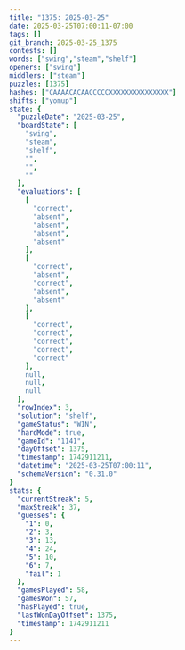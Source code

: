 ```yaml
---
title: "1375: 2025-03-25"
date: 2025-03-25T07:00:11-07:00
tags: []
git_branch: 2025-03-25_1375
contests: []
words: ["swing","steam","shelf"]
openers: ["swing"]
middlers: ["steam"]
puzzles: [1375]
hashes: ["CAAAACACAACCCCCXXXXXXXXXXXXXXX"]
shifts: ["yomup"]
state: {
  "puzzleDate": "2025-03-25",
  "boardState": [
    "swing",
    "steam",
    "shelf",
    "",
    "",
    ""
  ],
  "evaluations": [
    [
      "correct",
      "absent",
      "absent",
      "absent",
      "absent"
    ],
    [
      "correct",
      "absent",
      "correct",
      "absent",
      "absent"
    ],
    [
      "correct",
      "correct",
      "correct",
      "correct",
      "correct"
    ],
    null,
    null,
    null
  ],
  "rowIndex": 3,
  "solution": "shelf",
  "gameStatus": "WIN",
  "hardMode": true,
  "gameId": "1141",
  "dayOffset": 1375,
  "timestamp": 1742911211,
  "datetime": "2025-03-25T07:00:11",
  "schemaVersion": "0.31.0"
}
stats: {
  "currentStreak": 5,
  "maxStreak": 37,
  "guesses": {
    "1": 0,
    "2": 3,
    "3": 13,
    "4": 24,
    "5": 10,
    "6": 7,
    "fail": 1
  },
  "gamesPlayed": 58,
  "gamesWon": 57,
  "hasPlayed": true,
  "lastWonDayOffset": 1375,
  "timestamp": 1742911211
}
---
```

<!-- more -->
